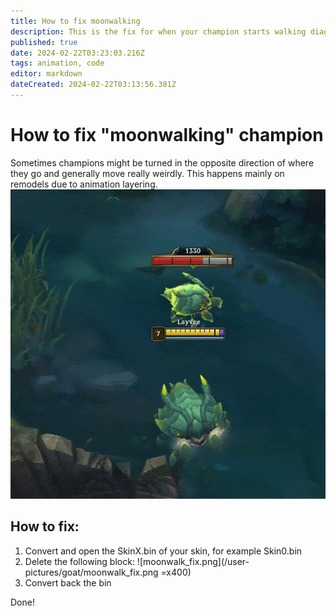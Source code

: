 ```yaml
---
title: How to fix moonwalking
description: This is the fix for when your champion starts walking diagonally
published: true
date: 2024-02-22T03:23:03.216Z
tags: animation, code
editor: markdown
dateCreated: 2024-02-22T03:13:56.381Z
---
```


# How to fix "moonwalking" champion
Sometimes champions might be turned in the opposite direction of where  they go and generally move really weirdly. This happens mainly on  remodels due to animation layering.
![skuttle_moonwalk.gif](/user-pictures/goat/skuttle_moonwalk.gif)

## How to fix:
1. Convert and open the SkinX.bin of your skin, for example Skin0.bin
2. Delete the following block:
![moonwalk_fix.png](/user-pictures/goat/moonwalk_fix.png =x400)
3. Convert back the bin


Done!